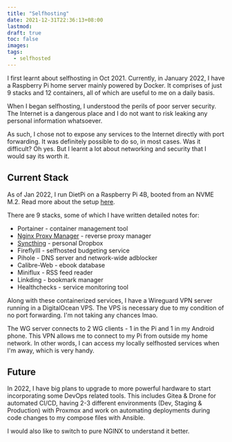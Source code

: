 ```yaml
---
title: "Selfhosting"
date: 2021-12-31T22:36:13+08:00
lastmod:
draft: true
toc: false
images:
tags:
  - selfhosted
---
```


I first learnt about selfhosting in Oct 2021. Currently, in January 2022, I have a Raspberry Pi home server mainly powered by Docker. It comprises of just 9 stacks and 12 containers, all of which are useful to me on a daily basis.

When I began selfhosting, I understood the perils of poor server security. The Internet is a dangerous place and I do not want to risk leaking any personal information whatsoever.

As such, I chose not to expose any services to the Internet directly with port forwarding. It was definitely possible to do so, in most cases. Was it difficult? Oh yes. But I learnt a lot about networking and security that I would say its worth it.

## Current Stack
As of Jan 2022, I run DietPi on a Raspberry Pi 4B, booted from an NVME M.2. Read
more about the setup [here](/notes/selfhosted/dietpi-server-setup).

There are 9 stacks, some of which I have written detailed notes for:
- Portainer - container management tool
- [Nginx Proxy Manager](/notes/selfhosted/npm) - reverse proxy manager
- [Syncthing](/notes/selfhosted/syncthing) - personal Dropbox
- FireflyIII - selfhosted budgeting service
- Pihole - DNS server and network-wide adblocker
- Calibre-Web - ebook database
- Miniflux - RSS feed reader
- Linkding - bookmark manager
- Healthchecks - service monitoring tool

Along with these containerized services, I have a Wireguard VPN server running in a DigitalOcean VPS. The VPS is necessary due to my condition of no port forwarding. I'm not taking any chances lmao.

The WG server connects to 2 WG clients - 1 in the Pi and 1 in my Android phone. This VPN allows me to connect to my Pi from outside my home network. In other words, I can access my locally selfhosted services when I'm away, which is very handy.

## Future

In 2022, I have big plans to upgrade to more powerful hardware to start
incorporating some DevOps related tools. This includes Gitea & Drone for
automated CI/CD, having 2-3 different environments (Dev, Staging & Production)
with Proxmox and work on automating deployments during code changes to my
compose files with Ansible.

I would also like to switch to pure NGINX to understand it better.
